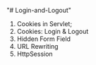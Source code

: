 "# Login-and-Logout" 

1) Cookies in Servlet; 
2) Cookies: Login & Logout 
3) Hidden Form Field 
4) URL Rewriting 
5) HttpSession
